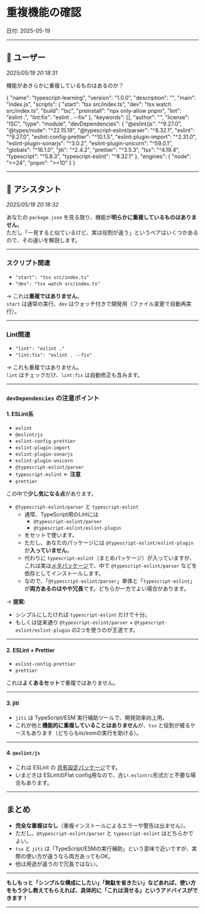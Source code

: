 # 重複機能の確認

日付: 2025-05-19

---

## 👤 ユーザー
*2025/05/19 20:18:31*

機能があきらかに重複しているものはあるのか？

{
  "name": "typescript-learning",
  "version": "1.0.0",
  "description": "",
  "main": "index.js",
  "scripts": {
    "start": "tsx src/index.ts",
    "dev": "tsx watch src/index.ts",
    "build": "tsc",
    "preinstall": "npx only-allow pnpm",
    "lint": "eslint .",
    "lint:fix": "eslint . --fix"
  },
  "keywords": [],
  "author": "",
  "license": "ISC",
  "type": "module",
  "devDependencies": {
    "@eslint/js": "^9.27.0",
    "@types/node": "^22.15.19",
    "@typescript-eslint/parser": "^8.32.1",
    "eslint": "^9.27.0",
    "eslint-config-prettier": "^10.1.5",
    "eslint-plugin-import": "^2.31.0",
    "eslint-plugin-sonarjs": "^3.0.2",
    "eslint-plugin-unicorn": "^59.0.1",
    "globals": "^16.1.0",
    "jiti": "^2.4.2",
    "prettier": "^3.5.3",
    "tsx": "^4.19.4",
    "typescript": "^5.8.3",
    "typescript-eslint": "^8.32.1"
  },
  "engines": {
    "node": "&gt;=24",
    "pnpm": "&gt;=10"
  }
}

---

## 🤖 アシスタント
*2025/05/19 20:18:32*

あなたの `package.json` を見る限り、機能が**明らかに重複しているものはありません**。  
ただし「一見すると似ているけど、実は役割が違う」というペアはいくつかあるので、その違いを解説します。

---

### スクリプト関連

- `"start": "tsx src/index.ts"`
- `"dev": "tsx watch src/index.ts"`

→ これは**重複ではありません**。  
`start` は通常の実行、`dev` はウォッチ付きで開発用（ファイル変更で自動再実行）。

---

### Lint関連

- `"lint": "eslint ."`
- `"lint:fix": "eslint . --fix"`

→ これも重複ではありません。  
`lint` はチェックだけ、`lint:fix` は自動修正も含みます。

---

### `devDependencies` の注意ポイント

#### 1. ESLint系

- `eslint`
- `@eslint/js`
- `eslint-config-prettier`
- `eslint-plugin-import`
- `eslint-plugin-sonarjs`
- `eslint-plugin-unicorn`
- `@typescript-eslint/parser`
- `typescript-eslint` ← **注意**
- `prettier`

この中で**少し気になる点**があります。

- `@typescript-eslint/parser` と `typescript-eslint`
  - 通常、TypeScript用のLintには
    - `@typescript-eslint/parser`
    - `@typescript-eslint/eslint-plugin`
  - をセットで使います。  
  - ただし、あなたのパッケージには `@typescript-eslint/eslint-plugin` が**入っていません**。
  - 代わりに `typescript-eslint`（まとめパッケージ）が入っていますが、これは実は[メタパッケージ](https://typescript-eslint.io/getting-started/)で、中で `@typescript-eslint/parser` などを依存としてインストールします。
  - なので、「`@typescript-eslint/parser`」単体と「`typescript-eslint`」が**両方あるのはやや冗長**です。どちらか一方でよい場合があります。

→ **提案:**  
- シンプルにしたければ `typescript-eslint` だけで十分。
- もしくは従来通り `@typescript-eslint/parser` + `@typescript-eslint/eslint-plugin` の2つを使うのが王道です。

---

#### 2. ESLint + Prettier

- `eslint-config-prettier`
- `prettier`

これは**よくあるセット**で重複ではありません。

---

#### 3. jiti

- `jiti` は TypeScript/ESM 実行補助ツールで、開発効率向上用。
- これが他と**機能的に重複していることはありません**が、`tsx` と役割が被るケースもあります（どちらもts/esmの実行を助ける）。

---

#### 4. `@eslint/js`

- これは ESLint の [共有設定パッケージ](https://eslint.org/docs/latest/use/configure/packages#shareable-configs)です。
- いまどきは ESLintのFlat config用なので、古い`.eslintrc`形式だと不要な場合もあります。

---

## まとめ

- **完全な重複はなし**（重複インストールによるエラーや警告は出ません）。
- ただし、`@typescript-eslint/parser` と `typescript-eslint` はどちらかでよい。
- `tsx` と `jiti` は「TypeScript/ESMの実行補助」という意味で近いですが、実際の使い方が違うなら両方あってもOK。
- 他は用途が違うので冗長ではない。

---

**もしもっと「シンプルな構成にしたい」「無駄を省きたい」などあれば、使い方をもう少し教えてもらえれば、具体的に「これは消せる」というアドバイスができます！**

---
